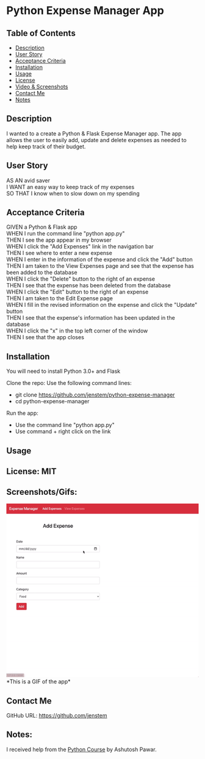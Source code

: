 #  Python Expense Manager App

## Table of Contents
+ [Description](#description)
+ [User Story](#userstory)
+ [Acceptance Criteria](#acceptance)
+ [Installation](#installation)
+ [Usage](#usage)
+ [License](#license)
+ [Video & Screenshots](#screenshots)
+ [Contact Me](#contact)
+ [Notes](#notes)
##

<a id='description'></a>
## Description

I wanted to a create a Python & Flask Expense Manager app.  The app allows the user to easily add, update and delete expenses as needed to help keep track of their budget.
##

<a id='userstory'></a>
## User Story

AS AN avid saver\
I WANT an easy way to keep track of my expenses\
SO THAT I know when to slow down on my spending
##

<a id='acceptance'></a>
## Acceptance Criteria

GIVEN a Python & Flask app\
WHEN I run the command line "python app.py"\
THEN I see the app appear in my browser\
WHEN I click the "Add Expenses" link in the navigation bar\
THEN I see where to enter a new expense\
WHEN I enter in the information of the expense and click the "Add" button\
THEN I am taken to the View Expenses page and see that the expense has been added to the database\
WHEN I click the "Delete" button to the right of an expense\
THEN I see that the expense has been deleted from the database\
WHEN I click the "Edit" button to the right of an expense\
THEN I am taken to the Edit Expense page\
WHEN I fill in the revised information on the expense and click the "Update" button\
THEN I see that the expense's information has been updated in the database\
WHEN I click the "x" in the top left corner of the window\
THEN I see that the app closes
##

<a id='installation'></a>
## Installation
You will need to install Python 3.0+ and Flask

Clone the repo:
Use the following command lines:
- git clone https://github.com/jenstem/python-expense-manager
- cd python-expense-manager

Run the app:
- Use the command line "python app.py"
- Use command + right click on the link
##

<a id='usage'></a>
## Usage

##

<a id='license'></a>
## License:  MIT
##

<a id='screenshots'></a>
## Screenshots/Gifs:

<img src="https://github.com/jenstem/python-expense-manager/blob/main/budget-manager.gif" width=1000>
*This is a GIF of the app*

<a id='contact'></a>
## Contact Me
GitHub URL:  https://github.com/jenstem

##
<a id='notes'></a>
## Notes:

I received help from the [Python Course](https://www.udemy.com/course/python-masterclass-course) by Ashutosh Pawar.